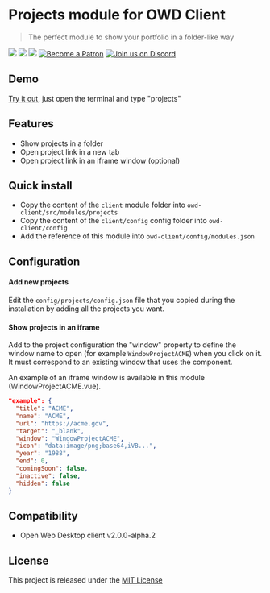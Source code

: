 # Projects module for OWD Client
> The perfect module to show your portfolio in a folder-like way

<p>
    <a href="https://github.com/owdproject/owd-client/blob/master/LICENSE"><img src="https://img.shields.io/badge/license-MIT-green.svg" /></a>
    <a href="https://github.com/owdproject/owd-client"><img src="https://img.shields.io/badge/owd-client-3A9CB6" /></a>
    <a href="https://github.com/topics/owd-modules"><img src="https://img.shields.io/badge/owd-modules-888" /></a>
    <a href="https://hacklover.net/patreon"><img src="https://img.shields.io/badge/become-a%20patron-orange" alt="Become a Patron" /></a>
    <a href="https://hacklover.net/discord"><img src="https://img.shields.io/badge/chat-on%20discord-7289da.svg" alt="Join us on Discord" /></a>
</p>

## Demo
[Try it out](https://hacklover.net/client), just open the terminal and type "projects"

## Features
- Show projects in a folder
- Open project link in a new tab
- Open project link in an iframe window (optional)

## Quick install
- Copy the content of the `client` module folder into `owd-client/src/modules/projects`
- Copy the content of the `client/config` config folder into `owd-client/config`
- Add the reference of this module into `owd-client/config/modules.json` 

## Configuration
#### Add new projects
Edit the `config/projects/config.json` file that you copied during the installation by adding all the projects you want.

#### Show projects in an iframe
Add to the project configuration the "window" property to define the window name to open (for example `WindowProjectACME`) when you click on it.
It must correspond to an existing window that uses the <WindowIframe> component.  

An example of an iframe window is available in this module (WindowProjectACME.vue).
```json
"example": {
  "title": "ACME",
  "name": "ACME",
  "url": "https://acme.gov",
  "target": "_blank",
  "window": "WindowProjectACME",
  "icon": "data:image/png;base64,iVB...",
  "year": "1988",
  "end": 0,
  "comingSoon": false,
  "inactive": false,
  "hidden": false
}
```

## Compatibility
- Open Web Desktop client v2.0.0-alpha.2

## License
This project is released under the [MIT License](LICENSE)